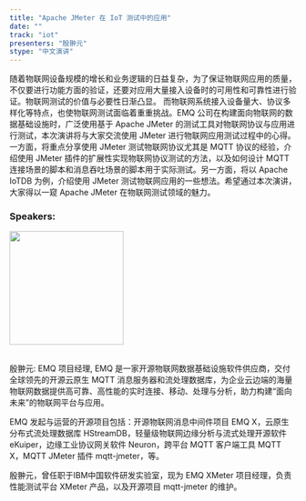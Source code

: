 ```yaml
---
title: "Apache JMeter 在 IoT 测试中的应用"
date: "" 
track: "iot"
presenters: "殷翀元"
stype: "中文演讲"
---
```

随着物联网设备规模的增长和业务逻辑的日益复杂，为了保证物联网应用的质量，不仅要进行功能方面的验证，还要对应用大量接入设备时的可用性和可靠性进行验证。物联网测试的价值与必要性日渐凸显。
而物联网系统接入设备量大、协议多样化等特点，也使物联网测试面临着重重挑战。EMQ 公司在构建面向物联网的数据基础设施时，广泛使用基于 Apache JMeter 的测试工具对物联网协议与应用进行测试，本次演讲将与大家交流使用 JMeter 进行物联网应用测试过程中的心得。
一方面，将重点分享使用 JMeter 测试物联网协议尤其是 MQTT 协议的经验，介绍使用 JMeter 插件的扩展性实现物联网协议测试的方法，以及如何设计 MQTT 连接场景的脚本和消息吞吐场景的脚本用于实际测试。另一方面，将以 Apache IoTDB 为例，介绍使用 JMeter 测试物联网应用的一些想法。希望通过本次演讲，大家得以一窥 Apache JMeter 在物联网测试领域的魅力。 

### Speakers: 
<img src="images/speaker/1154.png" width="200" />

<br>殷翀元: EMQ 项目经理, EMQ 是一家开源物联网数据基础设施软件供应商，交付全球领先的开源云原生 MQTT 消息服务器和流处理数据库，为企业云边端的海量物联网数据提供高可靠、高性能的实时连接、移动、处理与分析，助力构建“面向未来”的物联网平台与应用。

EMQ 发起与运营的开源项目包括：开源物联网消息中间件项目 EMQ X，云原生分布式流处理数据库 HStreamDB，轻量级物联网边缘分析与流式处理开源软件 eKuiper，边缘工业协议网关软件 Neuron，跨平台 MQTT 客户端工具 MQTT X，MQTT JMeter 插件 mqtt-jmeter，等。

殷翀元，曾任职于IBM中国软件研发实验室，现为 EMQ XMeter 项目经理，负责性能测试平台 XMeter 产品，以及开源项目 mqtt-jmeter 的维护。
 